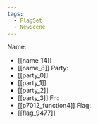 ```yaml
---
tags:
  - FlagSet
  - NewScene
---
```

Name:
- [[name_14]]
- [[name_8]]
Party:
- [[party_0]]
- [[party_1]]
- [[party_2]]
- [[party_3]]
Fn:
- [[p7012_function4]]
Flag:
- [[flag_9477]]
